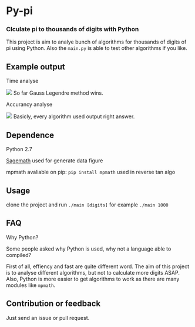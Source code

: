 # Py-pi
### Clculate pi to thousands of digits with Python
This project is aim to analye bunch of algorithms for thousands of digits of pi using Python. Also the `main.py` is able to test other algorithms if you like.

## Example output
Time analyse

<img src="https://cdn.rawgit.com/Page-David/Py-pi/722205cc/time.svg"/>
So far Gauss Legendre method wins.

Accurancy analyse

<img src="https://cdn.rawgit.com/Page-David/Py-pi/722205cc/accurancy.svg"/>
Basicly, every algorithm used output right answer.

## Dependence
Python 2.7

[Sagemath](www.sagemath.org) used for generate data figure

mpmath avaliable on pip: `pip install mpmath` used in reverse tan algo

## Usage
clone the project and run `./main [digits]` for example `./main 1000`

## FAQ
Why Python?

Some people asked why Python is used, why not a language able to compiled?

First of all, effiency and fast are quite different word. The aim of this project is to analyse different algorithms, but not to calculate more digits ASAP. Also, Python is more easier to get algorithms to work as there are many modules like `mpmath`.

## Contribution or feedback
Just send an issue or pull request.

